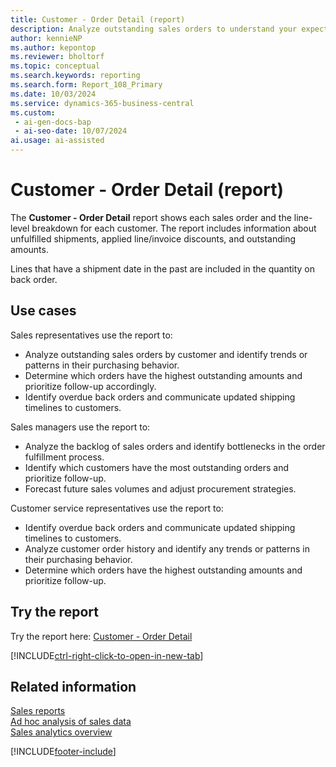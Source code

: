 ```yaml
---
title: Customer - Order Detail (report)
description: Analyze outstanding sales orders to understand your expected sales volume grouped by customer. To highlight overdue back orders, compare overall outstanding shipments with the planned shipment dates.
author: kennieNP
ms.author: kepontop
ms.reviewer: bholtorf
ms.topic: conceptual
ms.search.keywords: reporting
ms.search.form: Report_108_Primary
ms.date: 10/03/2024
ms.service: dynamics-365-business-central
ms.custom:
 - ai-gen-docs-bap
 - ai-seo-date: 10/07/2024
ai.usage: ai-assisted
---
```


# Customer - Order Detail (report)

The **Customer - Order Detail** report shows each sales order and the line-level breakdown for each customer. The report includes information about unfulfilled shipments, applied line/invoice discounts, and outstanding amounts. 

Lines that have a shipment date in the past are included in the quantity on back order.

## Use cases

<!-- 
Prompt
Below is a report in an ERP system. Provide 3-4 use cases for different personas working with sales.
Format like this:    
  
As a <persona>, use the report to    
* use case 1  
* use case 2    

Do not capitalize the persona names. 

## Report description


### What the report does
Shows each sales order and the line level breakdown for each customer, including information on unfulfilled shipments, applied line/invoice discounts and outstanding amount. Any lines that have a Shipment Date in the past are included in quantity on back order.



### Use cases
Analyse your outstanding sales orders to understand your expected sales volume grouped by customer.

Compare your overall outstanding shipments with the planned shipment date to highlight any overdue back orders.

Please include your data sources and URLs

-->

Sales representatives use the report to:

* Analyze outstanding sales orders by customer and identify trends or patterns in their purchasing behavior.
* Determine which orders have the highest outstanding amounts and prioritize follow-up accordingly.
* Identify overdue back orders and communicate updated shipping timelines to customers.

Sales managers use the report to:

* Analyze the backlog of sales orders and identify bottlenecks in the order fulfillment process.
* Identify which customers have the most outstanding orders and prioritize follow-up.
* Forecast future sales volumes and adjust procurement strategies.

Customer service representatives use the report to:

* Identify overdue back orders and communicate updated shipping timelines to customers.
* Analyze customer order history and identify any trends or patterns in their purchasing behavior.
* Determine which orders have the highest outstanding amounts and prioritize follow-up.

## Try the report

Try the report here: [Customer - Order Detail](https://businesscentral.dynamics.com?report=108)

[!INCLUDE[ctrl-right-click-to-open-in-new-tab](../includes/ctrl-right-click-to-open-in-new-tab.md)]

## Related information

[Sales reports](../sales-reports.md)  
[Ad hoc analysis of sales data](../ad-hoc-analysis-sales.md)  
[Sales analytics overview](../sales-analytics-overview.md)  

[!INCLUDE[footer-include](../includes/footer-banner.md)]
